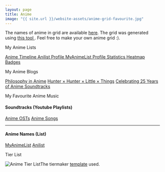 ```yaml
---
layout: page
title: Anime
image: "{{ site.url }}/website-assets/anime-grid-favourite.jpg"
---
```

The names of anime in grid are available <a href="https://cutt.ly/favouriteanimegridcaption"> here</a>. The grid was generated using <a href="https://github.com/paramrathour/Image-Grid-Generator"> this tool </a>. Feel free to make your own anime grid :).
<p></p>
<buttona class="accordion">My Anime Lists</buttona>
<div class="panel">
    <p></p>
    <a href="/blog/anime-timeline" class="button"> Anime Timeline </a>
    <!-- <a href="/blog/manga-timeline" class="button"> Manga Timeline </a> -->
    <a href="https://anilist.co/user/wrath3435/" class="button"> Anilist Profile </a>
    <a href="https://myanimelist.net/profile/wrath3435" class="button"> MyAnimeList Profile </a>
    <a href="https://anime.plus/wrath3435" class="button"> Statistics </a>
    <a href="https://malheatmap.com/users/wrath3435" class="button"> Heatmap </a>
    <a href="http://www.mal-badges.com/users/wrath3435" class="button"> Badges </a>
</div>
<p></p>
<buttona class="accordion">My Anime Blogs</buttona>
<div class="panel">
    <p></p>
    <a href="/blog/philosophy-in-anime" class="button">Philosophy in Anime</a>
    <a href="/blog/hunter-hunter-little-things" class="button">Hunter × Hunter × Little × Things</a>
    <a href="/blog/anime-soundtracks" class="button">Celebrating 25 Years of Anime Soundtracks</a>
</div>
<p></p>
<buttona class="accordion">My Favourite Anime Music</buttona>
<div class="panel">
    <p></p>
    <h4>Soundtracks (Youtube Playlists)</h4>
    <a href="/anime-osts" class="button">Anime OSTs</a>
    <a href="/anime-songs" class="button">Anime Songs</a>
    <hr>
    <h4>Anime Names (List)</h4>
    <a href="https://myanimelist.net/stacks/9687" class="button">MyAnimeList</a>
    <a href="https://anilist.co/user/wrath3435/animelist/Favourite%20Soundtracks" class="button">Anilist</a>
</div>
<p></p>
<buttona class="accordion">Tier List</buttona>
<div class="panel">
    <p></p>
    <span class="image main"><img src="{{ site.url }}/website-assets/anime-tier-list.jpg" alt="Anime Tier List" />The tiermaker <a href="https://tiermaker.com/create/anime-1587667">template</a> used.</span> 
</div>
